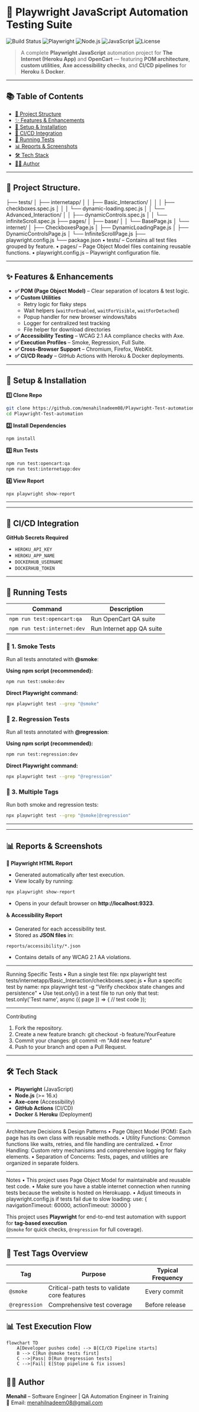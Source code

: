 # 🚀 Playwright JavaScript Automation Testing Suite

![Build Status](https://img.shields.io/github/actions/workflow/status/your-username/playwright-automation/deploy.yml?style=for-the-badge)
![Playwright](https://img.shields.io/badge/Framework-Playwright-2D3748?style=for-the-badge&logo=playwright)
![Node.js](https://img.shields.io/badge/Node.js-16+-43853D?style=for-the-badge&logo=node.js&logoColor=white)
![JavaScript](https://img.shields.io/badge/JavaScript-ES6+-F7DF1E?style=for-the-badge&logo=javascript&logoColor=black)
![License](https://img.shields.io/badge/license-MIT-green?style=for-the-badge)

> A complete **Playwright JavaScript** automation project for **The Internet (Heroku App)** and **OpenCart** — featuring **POM architecture**, **custom utilities**, **Axe accessibility checks**, and **CI/CD pipelines** for **Heroku** & **Docker**.

________________________________________
## 📚 Table of Contents
- [📂 Project Structure](#-project-structure)
- [✨ Features & Enhancements](#-features--enhancements)
- [🚀 Setup & Installation](#-setup--installation)
- [🔄 CI/CD Integration](#-cicd-integration)
- [🧪 Running Tests](#-running-tests)
- [📊 Reports & Screenshots](#-reports--screenshots)
- [🛠 Tech Stack](#-tech-stack)
- [👩‍💻 Author](#-author)
________________________________________
## 📂 Project Structure.
├── tests/
│   ├── internetapp/
│   │   ├── Basic_Interaction/
│   │   │   ├── checkboxes.spec.js
│   │   │   └── dynamic-loading.spec.js
│   │   └── Advanced_Interaction/
│   │       ├── dynamicControls.spec.js
│   │       └── infiniteScroll.spec.js
├── pages/
│   ├── base/
│   │   └── BasePage.js
│   └── internet/
│       ├── CheckboxesPage.js
│       ├── DynamicLoadingPage.js
│       ├── DynamicControlsPage.js
│       └── InfiniteScrollPage.js
├── playwright.config.js
└── package.json
•	tests/ – Contains all test files grouped by feature.
•	pages/ – Page Object Model files containing reusable functions.
•	playwright.config.js – Playwright configuration file.
________________________________________

## ✨ Features & Enhancements
- **✅ POM (Page Object Model)** – Clear separation of locators & test logic.
- **✅ Custom Utilities**
  - Retry logic for flaky steps
  - Wait helpers (`waitForEnabled`, `waitForVisible`, `waitForDetached`)
  - Popup handler for new browser windows/tabs
  - Logger for centralized test tracking
  - File helper for download directories
- **✅ Accessibility Testing** – WCAG 2.1 AA compliance checks with Axe.
- **✅ Execution Profiles** – Smoke, Regression, Full Suite.
- **✅ Cross-Browser Support** – Chromium, Firefox, WebKit.
- **✅ CI/CD Ready** – GitHub Actions with Heroku & Docker deployments.
_______________________________________
## 🚀 Setup & Installation

**1️⃣ Clone Repo**
```bash
git clone https://github.com/menahilnadeem08/Playwright-Test-automation
cd Playwright-Test-automation
```

**2️⃣ Install Dependencies**
```bash
npm install
```

**3️⃣ Run Tests**
```bash
npm run test:opencart:qa
npm run test:internetapp:dev
```

**4️⃣ View Report**
```bash
npx playwright show-report
```

---
_______________________________________
## 🔄 CI/CD Integration

**GitHub Secrets Required**
- `HEROKU_API_KEY`
- `HEROKU_APP_NAME`
- `DOCKERHUB_USERNAME`
- `DOCKERHUB_TOKEN`
________________________________________
## 🧪 Running Tests

| Command | Description |
|---------|-------------|
| `npm run test:opencart:qa` | Run OpenCart QA suite |
| `npm run test:internet:dev` | Run Internet app QA suite |
### 🔹 1. Smoke Tests
Run all tests annotated with **@smoke**:

**Using npm script (recommended):**
```bash
npm run test:smoke:dev
```

**Direct Playwright command:**
```bash
npx playwright test --grep "@smoke"
```
### 🔹 2. Regression Tests
Run all tests annotated with **@regression**:

**Using npm script (recommended):**
```bash
npm run test:regression:dev
```

**Direct Playwright command:**
```bash
npx playwright test --grep "@regression"
```

### 🔹 3. Multiple Tags
Run both smoke and regression tests:
```bash
npx playwright test --grep "@smoke|@regression"
```

---
_______________________________________

## 📊 Reports & Screenshots

**📄 Playwright HTML Report**
- Generated automatically after test execution.
- View locally by running:
```bash
npx playwright show-report
```
- Opens in your default browser on **http://localhost:9323**.

**♿ Accessibility Report**
- Generated for each accessibility test.
- Stored as **JSON files** in:  
```
reports/accessibility/*.json
```
- Contains details of any WCAG 2.1 AA violations.
________________________________________
Running Specific Tests
•	Run a single test file:
npx playwright test tests/internetapp/Basic_Interaction/checkboxes.spec.js
•	Run a specific test by name:
npx playwright test -g "Verify checkbox state changes and persistence"
•	Use test.only() in a test file to run only that test:
test.only('Test name', async ({ page }) => {
  // test code
});
____________________________________
Contributing
1.	Fork the repository.
2.	Create a new feature branch:
git checkout -b feature/YourFeature
3.	Commit your changes:
git commit -m "Add new feature"
4.	Push to your branch and open a Pull Request.
________________________________________
## 🛠 Tech Stack
- **Playwright** (JavaScript)
- **Node.js** (>= 16.x)
- **Axe-core** (Accessibility)
- **GitHub Actions** (CI/CD)
- **Docker** & **Heroku** (Deployment)
________________________________________
Architecture Decisions & Design Patterns
•	Page Object Model (POM): Each page has its own class with reusable methods.
•	Utility Functions: Common functions like waits, retries, and file handling are centralized.
•	Error Handling: Custom retry mechanisms and comprehensive logging for flaky elements.
•	Separation of Concerns: Tests, pages, and utilities are organized in separate folders.
_______________________________________

Notes
•	This project uses Page Object Model for maintainable and reusable test code.
•	Make sure you have a stable internet connection when running tests because the website is hosted on Herokuapp.
•	Adjust timeouts in playwright.config.js if tests fail due to slow loading:
use: {
  navigationTimeout: 60000,
  actionTimeout: 30000
}

This project uses **Playwright** for end-to-end test automation with support for **tag-based execution**  
(`@smoke` for quick checks, `@regression` for full coverage).

---

## 📌 Test Tags Overview

| Tag          | Purpose                                        | Typical Frequency |
|--------------|------------------------------------------------|-------------------|
| `@smoke`     | Critical-path tests to validate core features  | Every commit      |
| `@regression`| Comprehensive test coverage                    | Before release    |

## 📊 Test Execution Flow

```mermaid
flowchart TD
    A[Developer pushes code] --> B[CI/CD Pipeline starts]
    B --> C[Run @smoke tests first]
    C -->|Pass| D[Run @regression tests]
    C -->|Fail| E[Stop pipeline & fix issues]
```


## 👩‍💻 Author
**Menahil** – Software Engineer | QA Automation Engineer in Training  
📧 Email: menahilnadeem08@gmail.com  


